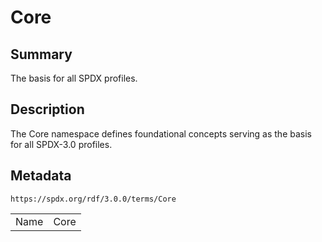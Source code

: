 <!-- Automatically generated by spec-parser v2.3.0 on 2024-07-09T17:43:37.025898+00:00 -->
<!-- SPDX-License-Identifier: Community-Spec-1.0 -->

# Core

## Summary

The basis for all SPDX profiles.


## Description

The Core namespace defines foundational concepts serving as the basis for all
SPDX-3.0 profiles.


## Metadata

`https://spdx.org/rdf/3.0.0/terms/Core`


| | |
|---|---|
| Name | Core |





